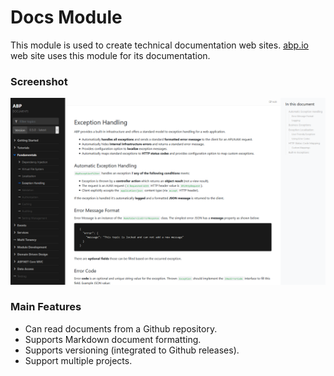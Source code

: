 # Docs Module
This module is used to create technical documentation web sites. [abp.io](https://abp.io) web site uses this module for its documentation.

### Screenshot

![screenshot](screenshot.png)

### Main Features

* Can read documents from a Github repository.
* Supports Markdown document formatting.
* Supports versioning (integrated to Github releases).
* Support multiple projects.
